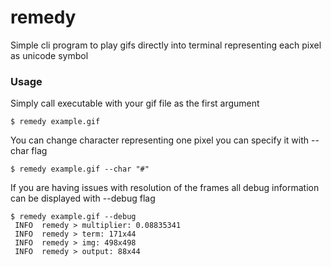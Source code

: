 # remedy
Simple cli program to play gifs directly into terminal representing each pixel as unicode symbol

### Usage
Simply call executable with your gif file as the first argument
```
$ remedy example.gif
```
You can change character representing one pixel you can specify it with --char flag
```
$ remedy example.gif --char "#"
```
If you are having issues with resolution of the frames
all debug information can be displayed with --debug flag
```
$ remedy example.gif --debug
 INFO  remedy > multiplier: 0.08835341
 INFO  remedy > term: 171x44
 INFO  remedy > img: 498x498
 INFO  remedy > output: 88x44
```
